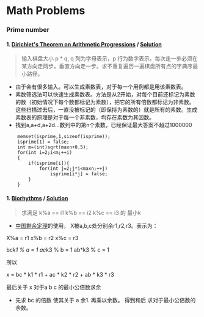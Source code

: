 # Math Problems
### Prime number
#### 1. [Dirichlet's Theorem on Arithmetic Progressions](http://poj.org/problem?id=3006) / [Solution](https://github.com/HzhElena/POJ_solution/blob/master/POJ%203006.cpp)
> 输入棋盘大小 p * q, q 列为字母表示，p 行为数字表示。每次走一步必须在某方向走两步，垂直方向走一步。求不重复遍历一遍棋盘所有点的字典序最小路径。

* 由于会有很多输入。可以生成素数表，对于每一个用例都是用该素数表。
* 素数筛选法可以快速生成素数表。方法是从2开始，对每个目前还标记为素数的数（初始情况下每个数都标记为素数），把它的所有倍数都标记为非素数。
这些扫描过去后，一直没被标记的（即保持为素数的）就是所有的素数。生成素数表的原理是对于每一个非素数，均存在素数为其因数。
* 找到a,a+d,a+2d...数列中的第n个素数，已经保证最大答案不超过1000000
```+python
    memset(isprime,1,sizeof(isprime));
    isprime[1] = false;
    int m=(int)sqrt(maxn+0.5);
    for(int i=2;i<m;++i)
    {
        if(isprime[i]){
            for(int j=2;j*i<maxn;++j)
                isprime[i*j] = false;
        }
    }
 ```
 
#### 1. [Biorhythms](http://poj.org/problem?id=1006) / [Solution](https://github.com/HzhElena/POJ_solution/blob/master/POJ%201006.cpp)
> 求满足 k%a == i1 k%b == i2 k%c == i3 的 最小k 

* [中国剩余定理](https://blog.csdn.net/d_x_d/article/details/48467255)的使用，
X被a,b,c处分别余r1,r2,r3。表示为：

X%a = r1                     x%b = r2                     x%c = r3

bc*k1 % a = 1     ac*k3 % b = 1     ab*k3 % c = 1

所以

x = bc * k1 * r1 + ac * k2 * r2 + ab * k3 * r3

最后关于 x 对于a b c 的最小公倍数求余
* 先求 bc 的倍数 使其关于 a 余1. 再乘以余数。 得到和后 求对于最小公倍数的余数。

 
